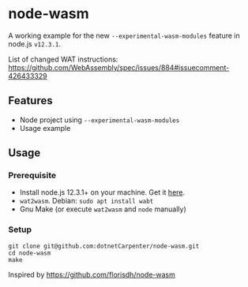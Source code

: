 # node-wasm
A working example for the new `--experimental-wasm-modules` feature in node.js `v12.3.1`.

List of changed WAT instructions: https://github.com/WebAssembly/spec/issues/884#issuecomment-426433329

## Features
- Node project using `--experimental-wasm-modules`
- Usage example

## Usage
### Prerequisite
- Install node.js 12.3.1+ on your machine. Get it [here](https://nodejs.org/).
- `wat2wasm`. Debian: `sudo apt install wabt`
- Gnu Make (or execute `wat2wasm` and `node` manually)

### Setup
```
git clone git@github.com:dotnetCarpenter/node-wasm.git
cd node-wasm
make
```


Inspired by https://github.com/florisdh/node-wasm
